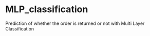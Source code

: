 # MLP_classification
Prediction of whether the order is returned or not with Multi Layer Classification
